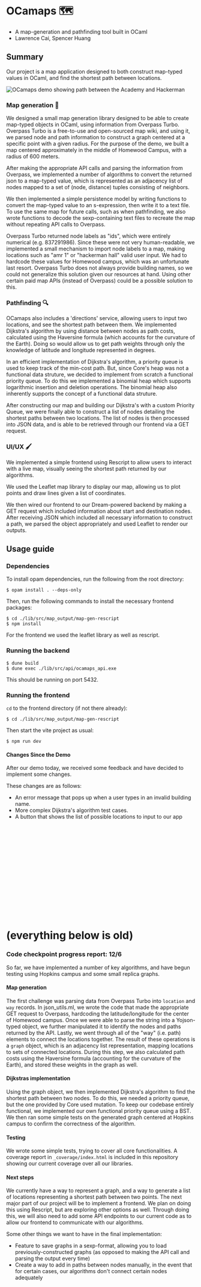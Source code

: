 # OCamaps 🗺️
- A map-generation and pathfinding tool built in OCaml
- Lawrence Cai, Spencer Huang

## Summary
Our project is a map application designed to both construct map-typed values in OCaml, and find the shortest path between locations.

![OCamaps demo showing path between the Academy and Hackerman](./static/ocamaps_demo.png)

### Map generation 🔨
We designed a small map generation library designed to be able to create map-typed objects in OCaml, using information from Overpass Turbo. Overpass Turbo is a free-to-use and open-sourced map wiki, and using it, we parsed node and path information to construct a graph centered at a specific point with a given radius. For the purpose of the demo, we built a map centered approximately in the middle of Homewood Campus, with a radius of 600 meters.

After making the appropriate API calls and parsing the information from Overpass, we implemented a number of algorithms to convert the returned json to a map-typed value, which is represented as an adjacency list of nodes mapped to a set of (node, distance) tuples consisting of neighbors.

We then implemented a simple persistence model by writing functions to convert the map-typed value to an s-expression, then write it to a text file. To use the same map for future calls, such as when pathfinding, we also wrote functions to decode the sexp-containing text files to recreate the map without repeating API calls to Overpass.

Overpass Turbo returned node labels as "ids", which were entirely numerical (e.g. 837291986). Since these were not very human-readable, we implemented a small mechanism to import node labels to a map, making locations such as "amr 1" or "hackerman hall" valid user input. We had to hardcode these values for Homewood campus, which was an unfortunate last resort. Overpass Turbo does not always provide building names, so we could not generalize this solution given our resources at hand. Using other certain paid map APIs (instead of Overpass) could be a possible solution to this.

### Pathfinding 🔍
OCamaps also includes a 'directions' service, allowing users to input two locations, and see the shortest path between them. We implemented Dijkstra's algorithm by using distance between nodes as path costs, calculated using the Haversine formula (which accounts for the curvature of the Earth). Doing so would allow us to get path weights through only the knowledge of latitude and longitude represented in degrees.

In an efficient implementation of Dijkstra's algorithm, a priority queue is used to keep track of the min-cost path. But, since Core's heap was not a functional data struture, we decided to implement from scratch a functional priority queue. To do this we implemented a binomial heap which supports logarithmic insertion and deletion operations. The binomial heap also inherently supports the concept of a functional data struture.

After constructing our map and building our Dijkstra's with a custom Priority Queue, we were finally able to construct a list of nodes detailing the shortest paths between two locations. The list of nodes is then processed into JSON data, and is able to be retrieved through our frontend via a GET request.

### UI/UX 🖌️
We implemented a simple frontend using Rescript to allow users to interact with a live map, visually seeing the shortest path returned by our algorithms.

We used the Leaflet map library to display our map, allowing us to plot points and draw lines given a list of coordinates.

We then wired our frontend to our Dream-powered backend by making a GET request which included information about start and destination nodes. After receiving JSON which included all necessary information to construct a path, we parsed the object appropriately and used Leaflet to render our outputs.

## Usage guide 

### Dependencies
To install opam dependencies, run the following from the root directory:

`$ opam install . --deps-only`

Then, run the following commands to install the necessary frontend packages:

```
$ cd ./lib/src/map_output/map-gen-rescript
$ npm install
```
For the frontend we used the leaflet library as well as rescript.

### Running the backend
```
$ dune build
$ dune exec ./lib/src/api/ocamaps_api.exe
```
This should be running on port 5432.

### Running the frontend
`cd` to the frontend directory (if not there already):
```
$ cd ./lib/src/map_output/map-gen-rescript
```

Then start the vite project as usual:
```
$ npm run dev
```

#### Changes Since the Demo
After our demo today, we received some feedback and have decided to implement some changes.

These changes are as follows:
- An error message that pops up when a user types in an invalid building name. 
- More complex Dijkstra's algorithm test cases.
- A button that shows the list of possible locations to input to our app


<br />
<br />
<br />
<br />
<br />
<br />
<br />
<br />
<br />
<br />
<br />
<br />
<br />
<br />

# (everything below is old)

### Code checkpoint progress report: 12/6
So far, we have implemented a number of key algorithms, and have begun testing using Hopkins campus and some small replica graphs.

#### Map generation
The first challenge was parsing data from Overpass Turbo into `location` and `way` records. In json_utils.ml, we wrote the code that made the appropriate GET request to Overpass, hardcoding the latitude/longitude for the center of Homewood campus. Once we were able to parse the string into a Yojson-typed object, we further manipulated it to identify the nodes and paths returned by the API. Lastly, we went through all of the "way" (i.e. path) elements to connect the locations together. The result of these operations is a `graph` object, which is an adjacency list representation, mapping locations to sets of connected locations. During this step, we also calculated path costs using the Haversine formula (accounting for the curvature of the Earth), and stored these weights in the graph as well.

#### Dijkstras implementation
Using the graph object, we then implemented Dijkstra's algorithm to find the shortest path between two nodes. To do this, we needed a priority queue, but the one provided by Core used mutation. To keep our codebase entirely functional, we implemented our own functional priority queue using a BST. We then ran some simple tests on the generated graph centered at Hopkins campus to confirm the correctness of the algorithm. 

#### Testing
We wrote some simple tests, trying to cover all core functionalities. A coverage report in `_coverage/index.html` is included in this repository showing our current coverage over all our libraries.

#### Next steps
We currently have a way to represent a graph, and a way to generate a list of locations representing a shortest path between two points. The next major part of our project will be to implement a frontend. We plan on doing this using Rescript, but are exploring other options as well. Through doing this, we will also need to add some API endpoints to our current code as to allow our frontend to communicate with our algorithms.

Some other things we want to have in the final implementation:
- Feature to save graphs in a sexp-format, allowing you to load previously-constructed graphs (as opposed to making the API call and parsing the output every time)
- Create a way to add in paths between nodes manually, in the event that for certain cases, our algorithms don't connect certain nodes adequately




    